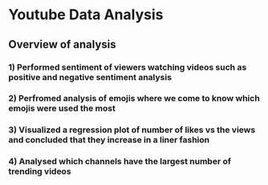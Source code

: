 # Youtube Data Analysis

## Overview of analysis

### 1) Performed sentiment of viewers watching videos such as positive and negative sentiment analysis

### 2) Perfromed analysis of emojis where we come to know which emojis were used the most

### 3) Visualized a regression plot of number of likes vs the views and concluded that they increase in a liner fashion

### 4) Analysed which channels have the largest number of trending videos

